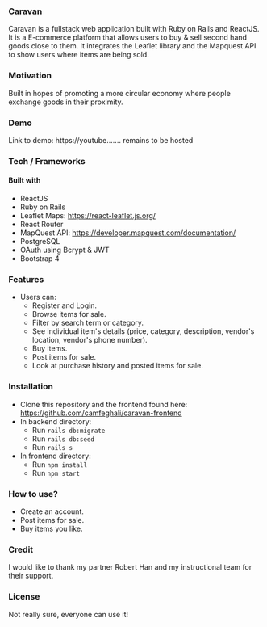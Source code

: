 ### Caravan
Caravan is a fullstack web application built with Ruby on Rails and ReactJS. It is a E-commerce platform that allows users to buy & sell second hand goods close to them.
It integrates the Leaflet library and the Mapquest API to show users where items are being sold.

### Motivation
Built in hopes of promoting a more circular economy where people exchange goods in their proximity.

### Demo 
Link to demo: https://youtube....... remains to be hosted

### Tech / Frameworks

#### Built with
- ReactJS
- Ruby on Rails
- Leaflet Maps: https://react-leaflet.js.org/
- React Router
- MapQuest API: https://developer.mapquest.com/documentation/
- PostgreSQL
- OAuth using Bcrypt & JWT
- Bootstrap 4

### Features

- Users can:
  - Register and Login.
  - Browse items for sale.
  - Filter by search term or category.
  - See individual item's details (price, category, description, vendor's location, vendor's phone number).
  - Buy items.
  - Post items for sale.
  - Look at purchase history and posted items for sale.

### Installation
- Clone this repository and the frontend found here: https://github.com/camfeghali/caravan-frontend
- In backend directory: 
  - Run `rails db:migrate`
  - Run `rails db:seed`
  - Run `rails s`
- In frontend directory:
  - Run `npm install`
  - Run `npm start`
  
### How to use?
- Create an account.
- Post items for sale.
- Buy items you like.

### Credit
I would like to thank my partner Robert Han and  my instructional team for their support.

### License

Not really sure, everyone can use it!
  

